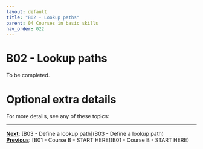 ```yaml
---
layout: default
title: "B02 - Lookup paths"
parent: 04 Courses in basic skills
nav_order: 022
---
```


# B02 - Lookup paths

To be completed.  




# Optional extra details
For more details, see any of these topics:  


---
**<u>Next</u>**: [B03 - Define a lookup path](B03 - Define a lookup path)   
**<u>Previous</u>**: [B01 - Course B - START HERE](B01 - Course B - START HERE)  
